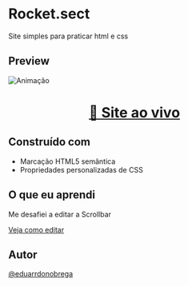 # Rocket.sect

Site simples para praticar html e css

## Preview

![Animação](https://user-images.githubusercontent.com/87456011/189552714-3b580f66-f269-4394-94d2-01f10d01f8b3.gif)

<div align="center">

  <h1><a href="https://eduarrdonobrega.github.io/explorer-rocketseat/stage-02/rocket-sect/" target="_blank" >👾 Site ao vivo</a></h1>

</div>

## Construído com

-   Marcação HTML5 semântica
-   Propriedades personalizadas de CSS

## O que eu aprendi

Me desafiei a editar a Scrollbar

[Veja como editar](https://eduarrdonobrega.notion.site/Editar-Scrollbar-34d911a411d5428a96780929e411c2a2)

## Autor

[@eduarrdonobrega](https://github.com/eduarrdonobrega)
